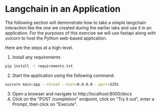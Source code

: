 # Langchain in an Application

The following section will demonstrate how to take a simple langchain interaction like the one we created during the earlier labs and use it in an application. For the purposes of this exercise we will use fastapi along with uvicorn to host the Python web-based application.

Here are the steps at a high-level.

1. Install any requirements

```bash
pip install -r requirements.txt
```

2. Start the application using the following command:

```bash
uvicorn main:app --reload --host=0.0.0.0 --port=5291
```

3. Open a browser and navigate to http://localhost:8000/docs
4. Click on the "POST /completion" endpoint, click on "Try it out", enter a Prompt, then click on "Execute".